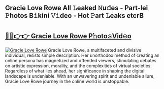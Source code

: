 ## Gracie Love Rowe All 𝙻eaked 𝙽u𝚍es - Part-lei 𝙿hotos B𝚒kini 𝚅𝚒deo - Hot 𝙿art 𝙻eaks etcrB

# <h2><a href="http://ld29xx.urlbe.top/?page=Gracie+Love+Rowe">🔗🔗👉👉 Gracie Love Rowe P𝚑oto𝚜Vid𝚎o</a></h2>

[![Gracie Love Rowe](https://i.imgur.com/eBuTRDB.gif)](http://ld29xx.urlbe.top/?page=Gracie+Love+Rowe)
Gracie Love Rowe, a multifaceted and divisive individual, resists simple description. Her unorthodox method of creating an online persona has magnetized and offended viewers, stimulating debates on artistic expression, morality, and the complexities of virtual societies. Regardless of what lies ahead, her significance in shaping the digital landscape is undeniable. With an unwavering spirit and undeniable allure, Gracie Love Rowe journey in the online world is unstoppable.
